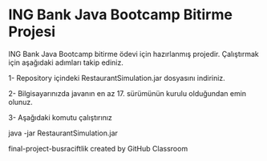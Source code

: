 # ING Bank Java Bootcamp Bitirme Projesi

ING Bank Java Bootcamp bitirme ödevi için hazırlanmış projedir. Çalıştırmak için aşağıdaki adımları takip ediniz.

1- Repository içindeki RestaurantSimulation.jar dosyasını indiriniz.

2- Bilgisayarınızda javanın en az 17. sürümünün kurulu olduğundan emin olunuz.

3- Aşağıdaki komutu çalıştırınız

java -jar RestaurantSimulation.jar

final-project-busraciftlik created by GitHub Classroom
